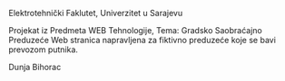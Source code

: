 Elektrotehnički Faklutet, Univerzitet u Sarajevu

Projekat iz Predmeta WEB Tehnologije, Tema: Gradsko Saobraćajno Preduzeće
Web stranica napravljena za fiktivno preduzeće koje se bavi prevozom putnika.

Dunja Bihorac
